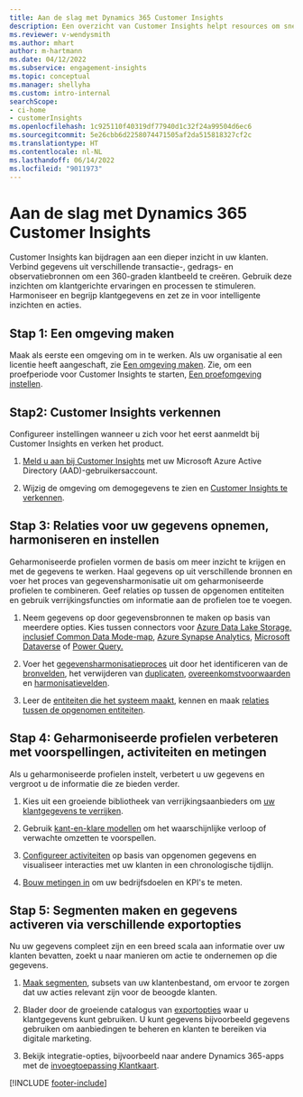 ```yaml
---
title: Aan de slag met Dynamics 365 Customer Insights
description: Een overzicht van Customer Insights helpt resources om snel aan de slag te gaan.
ms.reviewer: v-wendysmith
ms.author: mhart
author: m-hartmann
ms.date: 04/12/2022
ms.subservice: engagement-insights
ms.topic: conceptual
ms.manager: shellyha
ms.custom: intro-internal
searchScope:
- ci-home
- customerInsights
ms.openlocfilehash: 1c925110f40319df77940d1c32f24a99504d6ec6
ms.sourcegitcommit: 5e26cbb6d2258074471505af2da515818327cf2c
ms.translationtype: HT
ms.contentlocale: nl-NL
ms.lasthandoff: 06/14/2022
ms.locfileid: "9011973"
---
```

# <a name="get-started-with-dynamics-365-customer-insights"></a>Aan de slag met Dynamics 365 Customer Insights

Customer Insights kan bijdragen aan een dieper inzicht in uw klanten. Verbind gegevens uit verschillende transactie-, gedrags- en observatiebronnen om een 360-graden klantbeeld te creëren. Gebruik deze inzichten om klantgerichte ervaringen en processen te stimuleren. Harmoniseer en begrijp klantgegevens en zet ze in voor intelligente inzichten en acties.

## <a name="step-1-create-an-environment"></a>Stap 1: Een omgeving maken

Maak als eerste een omgeving om in te werken. Als uw organisatie al een licentie heeft aangeschaft, zie [Een omgeving maken](create-environment.md). Zie, om een proefperiode voor Customer Insights te starten, [Een proefomgeving instellen](trial-signup.md).

## <a name="step-2-explore-customer-insights"></a>Stap2: Customer Insights verkennen

Configureer instellingen wanneer u zich voor het eerst aanmeldt bij Customer Insights en verken het product.

1. [Meld u aan bij Customer Insights](https://home.ci.ai.dynamics.com) met uw Microsoft Azure Active Directory (AAD)-gebruikersaccount.

1. Wijzig de omgeving om demogegevens te zien en [Customer Insights te verkennen](home.md).

## <a name="step-3-ingest-unify-and-set-up-relationships-for-your-data"></a>Stap 3: Relaties voor uw gegevens opnemen, harmoniseren en instellen

Geharmoniseerde profielen vormen de basis om meer inzicht te krijgen en met de gegevens te werken. Haal gegevens op uit verschillende bronnen en voer het proces van gegevensharmonisatie uit om geharmoniseerde profielen te combineren. Geef relaties op tussen de opgenomen entiteiten en gebruik verrijkingsfuncties om informatie aan de profielen toe te voegen.

1. Neem gegevens op door gegevensbronnen te maken op basis van meerdere opties. Kies tussen connectors voor [Azure Data Lake Storage, inclusief Common Data Mode-map](connect-common-data-model.md), [Azure Synapse Analytics](connect-synapse.md), [Microsoft Dataverse](connect-dataverse-managed-lake.md) of [Power Query.](connect-power-query.md)

1. Voer het [gegevensharmonisatieproces](data-unification.md) uit door het identificeren van de [bronvelden](map-entities.md), het verwijderen van [duplicaten](remove-duplicates.md), [overeenkomstvoorwaarden](match-entities.md) en [harmonisatievelden](merge-entities.md).

1. Leer de [entiteiten die het systeem maakt](entities.md), kennen en maak [relaties tussen de opgenomen entiteiten](relationships.md).

## <a name="step-4-enhance-unified-profiles-with-predictions-activities-and-measures"></a>Stap 4: Geharmoniseerde profielen verbeteren met voorspellingen, activiteiten en metingen

Als u geharmoniseerde profielen instelt, verbetert u uw gegevens en vergroot u de informatie die ze bieden verder.

1. Kies uit een groeiende bibliotheek van verrijkingsaanbieders om [uw klantgegevens te verrijken](enrichment-hub.md).

1. Gebruik [kant-en-klare modellen](predictions-overview.md) om het waarschijnlijke verloop of verwachte omzetten te voorspellen.

1. [Configureer activiteiten](activities.md) op basis van opgenomen gegevens en visualiseer interacties met uw klanten in een chronologische tijdlijn.

1. [Bouw metingen in](measures.md) om uw bedrijfsdoelen en KPI's te meten.

## <a name="step-5-create-segments-and-activate-data-through-various-export-options"></a>Stap 5: Segmenten maken en gegevens activeren via verschillende exportopties

Nu uw gegevens compleet zijn en een breed scala aan informatie over uw klanten bevatten, zoekt u naar manieren om actie te ondernemen op die gegevens.

1. [Maak segmenten](segments.md), subsets van uw klantenbestand, om ervoor te zorgen dat uw acties relevant zijn voor de beoogde klanten.

1. Blader door de groeiende catalogus van [exportopties](export-destinations.md) waar u klantgegevens kunt gebruiken. U kunt gegevens bijvoorbeeld gegevens gebruiken om aanbiedingen te beheren en klanten te bereiken via digitale marketing.

1. Bekijk integratie-opties, bijvoorbeeld naar andere Dynamics 365-apps met de [invoegtoepassing Klantkaart](customer-card-add-in.md).  


[!INCLUDE [footer-include](includes/footer-banner.md)]

